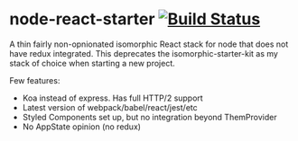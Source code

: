 # node-react-starter [![Build Status](https://travis-ci.org/anyuzer/node-react-starter.svg?branch=master)](https://travis-ci.org/anyuzer/node-react-starter)
A thin fairly non-opnionated isomorphic React stack for node that does not have redux integrated. This deprecates the isomorphic-starter-kit as my stack of choice when starting a new project.

Few features:
- Koa instead of express. Has full HTTP/2 support
- Latest version of webpack/babel/react/jest/etc
- Styled Components set up, but no integration beyond ThemProvider
- No AppState opinion (no redux)